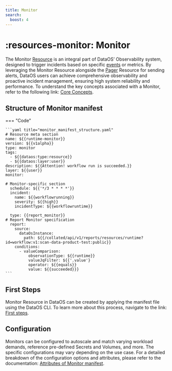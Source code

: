 ```yaml
---
title: Monitor
search:
  boost: 4
---
```


# :resources-monitor: Monitor

The Monitor [Resource](/resources/) is an integral part of DataOS’ Observability system, designed to trigger incidents based on specific [events](/resources/) or metrics. By leveraging the Monitor Resource alongside the [Pager](/resources/pager/) Resource for sending alerts, DataOS users can achieve comprehensive observability and proactive incident management, ensuring high system reliability and performance. To understand the key concepts associated with a Monitor, refer to the following link: [Core Concepts](/resources/monitor/core_concepts/).

## Structure of Monitor manifest

=== "Code"

    ```yaml title="monitor_manifest_structure.yaml"
    # Resource meta section
    name: ${{runtime-monitor}}
    version: ${{v1alpha}}
    type: monitor
    tags:
      - ${{dataos:type:resource}}
      - ${{dataos:layer:user}}
    description: ${{Attention! workflow run is succeeded.}}
    layer: ${{user}}
    monitor:

    # Monitor-specific section
      schedule: ${{'*/3 * * * *'}}
      incident:
        name: ${{workflowrunning}}
        severity: ${{high}}
        incidentType: ${{workflowruntime}}
        
      type: {{report_monitor}}
    # Report Monitor specification
      report:
        source:
          dataOsInstance:
            path: ${{/collated/api/v1/reports/resources/runtime?id=workflow:v1:scan-data-product-test:public}}
        conditions:
          - valueComparison:
              observationType: ${{runtime}}
              valueJqFilter: ${{'.value'}
              operator: ${{equals}}
              value: ${{succeeded}}}
    ```

## First Steps

Monitor Resource in DataOS can be created by applying the manifest file using the DataOS CLI. To learn more about this process, navigate to the link: [First steps](/resources/monitor/first_steps/).

## Configuration

Monitors can be configured to autoscale and match varying workload demands, reference pre-defined Secrets and Volumes, and more. The specific configurations may vary depending on the use case. For a detailed breakdown of the configuration options and attributes, please refer to the documentation: [Attributes of Monitor manifest](/resources/monitor/configurations/).





